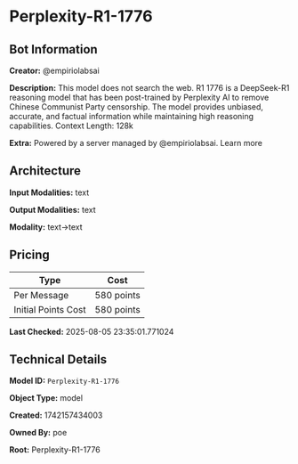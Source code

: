 # Perplexity-R1-1776

## Bot Information

**Creator:** @empiriolabsai

**Description:** This model does not search the web. R1 1776 is a DeepSeek-R1 reasoning model that has been post-trained by Perplexity AI to remove Chinese Communist Party censorship. The model provides unbiased, accurate, and factual information while maintaining high reasoning capabilities. Context Length: 128k

**Extra:** Powered by a server managed by @empiriolabsai. Learn more


## Architecture

**Input Modalities:** text

**Output Modalities:** text

**Modality:** text->text


## Pricing

| Type | Cost |
|------|------|
| Per Message | 580 points |
| Initial Points Cost | 580 points |

**Last Checked:** 2025-08-05 23:35:01.771024


## Technical Details

**Model ID:** `Perplexity-R1-1776`

**Object Type:** model

**Created:** 1742157434003

**Owned By:** poe

**Root:** Perplexity-R1-1776
